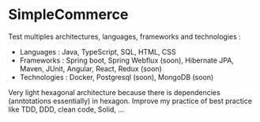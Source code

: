 # SimpleCommerce
Test multiples architectures, languages, frameworks and technologies :
- Languages : Java, TypeScript, SQL, HTML, CSS
- Frameworks : Spring boot, Spring Webflux (soon), Hibernate JPA, Maven, JUnit, Angular, React, Redux (soon)
- Technologies : Docker, Postgresql (soon), MongoDB (soon)

Very light hexagonal architecture because there is dependencies (anntotations essentially) in hexagon.
Improve my practice of best practice like TDD, DDD, clean code, Solid, ...
